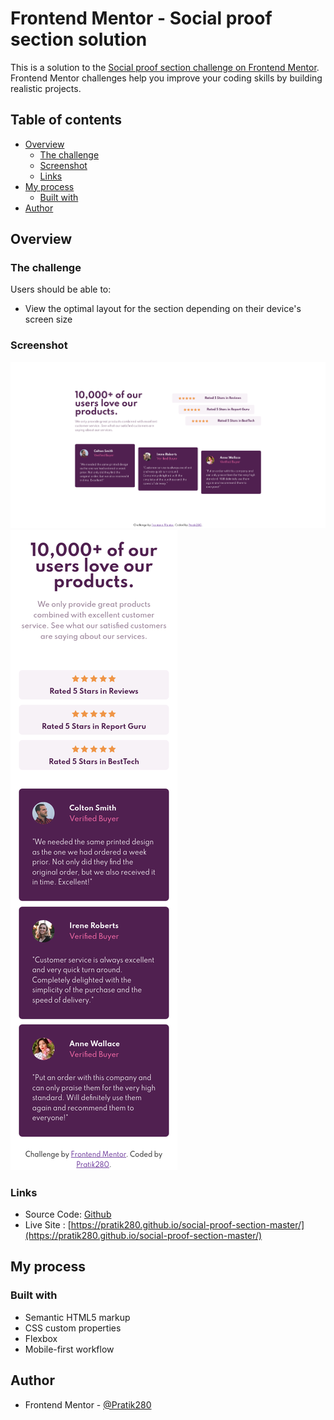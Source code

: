 # Frontend Mentor - Social proof section solution

This is a solution to the [Social proof section challenge on Frontend Mentor](https://www.frontendmentor.io/challenges/social-proof-section-6e0qTv_bA). Frontend Mentor challenges help you improve your coding skills by building realistic projects. 

## Table of contents

- [Overview](#overview)
  - [The challenge](#the-challenge)
  - [Screenshot](#screenshot)
  - [Links](#links)
- [My process](#my-process)
  - [Built with](#built-with)
- [Author](#author)

## Overview

### The challenge

Users should be able to:

- View the optimal layout for the section depending on their device's screen size

### Screenshot

![](images/screenshotone.png)
![](images/screenshottwo.png)

### Links

- Source Code: [Github](https://github.com/Pratik280/social-proof-section-master)
- Live Site : [https://pratik280.github.io/social-proof-section-master/](https://pratik280.github.io/social-proof-section-master/)

## My process

### Built with

- Semantic HTML5 markup
- CSS custom properties
- Flexbox
- Mobile-first workflow

## Author

- Frontend Mentor - [@Pratik280](https://www.frontendmentor.io/profile/Pratik280)
